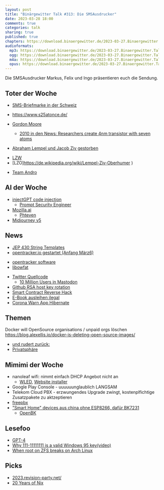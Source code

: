 ```yaml
---
layout: post
title: "Binärgewitter Talk #313: Die SMSAusdrucker"
date: 2023-03-28 18:00
comments: true
categories: talk
sharing: true
published: true
chapters: https://download.binaergewitter.de/2023-03-27.Binaergewitter.Talk.313.chapters.txt
audioformats:
  mp3: https://download.binaergewitter.de/2023-03-27.Binaergewitter.Talk.313_112k.mp3
  ogg: https://download.binaergewitter.de/2023-03-27.Binaergewitter.Talk.313.ogg
  m4a: https://download.binaergewitter.de/2023-03-27.Binaergewitter.Talk.313.m4a
  opus: https://download.binaergewitter.de/2023-03-27.Binaergewitter.Talk.313.opus
---
```

Die SMSAusdrucker Markus, Felix und Ingo präsentieren euch die Sendung.

## Toter der Woche
- [SMS-Briefmarke in der Schweiz]( https://www.inside-it.ch/die-sms-briefmarke-hat-ausfrankiert-20230301 )
 - https://www.s25atonce.de/
- [Gordon Moore]( https://www.heise.de/news/Gordon-Moore-ist-tot-8024317.html )
  - [2010 in den News: Researchers create 4nm transistor with seven atoms]( https://science.slashdot.org/story/10/05/26/1412214/researchers-create-4nm-transistor-with-seven-atoms )

- [Abraham Lempel und Jacob Ziv gestorben]( https://mastodon.social/@dosnostalgic/110090845335895604 )
 * [LZW]( https://de.wikipedia.org/wiki/Lempel-Ziv-Welch-Algorithmus )
 * [LZO]https://de.wikipedia.org/wiki/Lempel-Ziv-Oberhumer )
- [Team Andro]( https://www.gannikus.de/news/bodybuilding-plattform-team-andro-abgeschaltet/ )

## AI der Woche
- [injectGPT code injection]( https://blog.luitjes.it/posts/injectgpt-most-polite-exploit-ever/ )
  - [Prompt Security Engineer]( https://news.ycombinator.com/item?id=34495836 )
- [Mozilla.ai]( https://www.heise.de/news/Mozilla-ai-30-Millionen-US-Dollar-fuer-vertrauenswuerdige-Open-Source-KI-7687856.html )
  - [Phteven]( https://www.meme-arsenal.com/memes/c570a5aba2b9ee1b14e719af77924ee2.jpg )
- [Midjourney v5]( https://arstechnica.com/information-technology/2023/03/ai-imager-midjourney-v5-stuns-with-photorealistic-images-and-5-fingered-hands/ )

## News

- [JEP 430 String Templates]( https://openjdk.org/jeps/430 )
- [opentracker.io gestartet (Anfang März6)]( opentracker.io/faq.html )
 * [opentracker software]( https://erdgeist.org/arts/software/opentracker/ )
 * [libowfat]( https://github.com/NixOS/nixpkgs/blob/master/pkgs/development/libraries/lijbowfat/default.nix )
- [Twitter Quellcode]( https://www.tagesschau.de/wirtschaft/twitter-software-code-101.html )
  - [10 Million Users in Mastodon]( https://www.computing.co.uk/news/4086914/mastodon-tops-million-users )
- [Github RSA host key rotation]( https://github.blog/2023-03-23-we-updated-our-rsa-ssh-host-key/ )
- [Smart Contract Reverse Hack]( https://www.heise.de/news/Kryptowaehrungen-Gericht-laesst-Smart-Contract-umprogrammieren-7533982.html?seite=all )
- [E-Book ausleihen ilegal]( https://www.heise.de/news/Klage-gegen-Internet-Archive-Ausleihen-von-E-Books-war-rechtswidrig-8080944.html )
- [Corona Warn App Hibernate]( https://www.heise.de/news/Schlafmodus-Corona-Warn-App-wird-voruebergehend-stillgelegt-8044693.html )

## Themen

Docker will OpenSource organisations / unpaid orgs löschen https://blog.alexellis.io/docker-is-deleting-open-source-images/
- [und rudert zurück:]( https://www.heise.de/news/Docker-rudert-zurueck-Kostenloses-Angebot-bleibt-erhalten-8109708.html )
- [Privatsphäre](https://www.heise.de/news/USA-Katholikenorganisation-kauft-App-Daten-und-findet-Priester-auf-Grindr-Co-7543463.html )

## Mimimi der Woche
- nanoleaf wifi: nimmt einfach DHCP Angebot nicht an
  - [WLED]( https://kno.wled.ge/ ), [Website installer]( https://install.wled.me/ )
- Google Play Console - uuuuuunglaublich LANGSAM 
- Telekom Cloud PBX - erzwungendes Upgrade zwingt, kostenplfichtige Zusatzpakete zu aktzeptieren
 - [freepbx](https://www.freepbx.org/)
- ["Smart Home" devices aus china ohne ESP8266, dafür BK7231]( https://templates.blakadder.com/aubess_16A_plug.html )
  - [OpenBK]( https://github.com/openshwprojects/OpenBK7231T_App )
  
## Lesefoo
- [GPT-4]( https://cdn.openai.com/papers/gpt-4.pdf )
- [Why 111-11111111 is a valid Windows 95 key(video)]( https://www.youtube.com/watch?v=cwyH59nACzQ )
- [When root on ZFS breaks on Arch Linux]( https://blog.mnus.de/2023/03/archlinux-zfs/ )

## Picks

- [2023.revision-party.net/](http://2023.revision-party.net/ )
- [20 Years of Nix](https://20th.nixos.org/)


